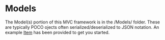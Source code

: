 # Models

The Model(s) portion of this MVC framework is in the /Models/ folder. These are typically POCO ojects often serialized/deserialized to JSON notation.
An example [Item](../bstest3/Models/Item.cs) has been provided to get you started.
